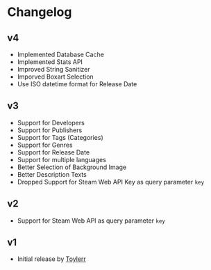 # Changelog

## v4

- Implemented Database Cache
- Implemented Stats API
- Improved String Sanitizer
- Imporved Boxart Selection
- Use ISO datetime format for Release Date

## v3

- Support for Developers
- Support for Publishers
- Support for Tags (Categories)
- Support for Genres
- Support for Release Date
- Support for multiple languages
- Better Selection of Background Image
- Better Description Texts
- Dropped Support for Steam Web API Key as query parameter `key`

## v2

- Support for Steam Web API as query parameter `key`

## v1

- Initial release by [Toylerr](https://github.com/Toylerrr)
